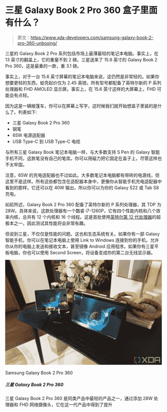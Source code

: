 # 三星 Galaxy Book 2 Pro 360 盒子里面有什么？

> 原文：<https://www.xda-developers.com/samsung-galaxy-book-2-pro-360-unboxing/>

三星的 Galaxy Book 2 Pro 系列包括市场上最薄最轻的笔记本电脑。事实上，在 13 英寸的翻盖上，它的重量不到 2 磅。三星送来了 15.6 英寸的 Galaxy Book 2 Pro 360，这是最重的一款，重 3.1 磅。

事实上，对于一台 15.6 英寸屏幕的笔记本电脑来说，这仍然是非常轻的。如果你想要更轻的东西，蛤壳起价仅为 2.45 英镑。所有型号都配备了英特尔新的 P 系列处理器和 FHD AMOLED 显示屏。事实上，在 15.6 英寸这样的大屏幕上，FHD 可能会有点轻。

因为这是一辆敞篷车，你可以在屏幕上写字，这时候我们就开始想盒子里装的是什么了。列表如下:

*   三星 Galaxy Book 2 Pro 360
*   钢笔
*   65W 电源适配器
*   USB Type-C 到 USB Type-C 电缆

与所有三星 Galaxy Book 笔记本电脑一样，与大多数支持 S Pen 的 Galaxy 智能手机不同，这款笔没有自己的笔库。你可以用磁力把它固定在盖子上，尽管这样也不太牢固。

注意，65W 的充电适配器也不过如此。大多数笔记本电脑都有带砖的电源线，但这里不是这样。所有这些都包含在适配器本身中，更像你从智能手机充电适配器中看到的那样。它还可以在 40W 输出，所以你可以为你的 Galaxy S22 或 Tab S8 充电。

如前所述，Galaxy Book 2 Pro 360 配备了英特尔新的 P 系列处理器，其 TDP 为 28W。具体来说，这款处理器有一个酷睿 i7-1260P，它有四个性能内核和八个效率内核，总共有 12 个内核和 16 个线程。这是首批使用[英特尔第 12 代处理器](https://www.xda-developers.com/intel-12th-gen-alder-lake/)的超极本之一，因此测试其性能将会非常有趣。

但说到三星，不仅仅是性能的问题。这也和生态系统有关。如果你有一部 Galaxy 智能手机，你可以在笔记本电脑上使用 Link to Windows 连接到你的手机，允许你从你的电脑上发送和接收文本，甚至镜像 Android 应用程序。如果你有三星平板电脑，你也可以使用 Second Screen，将设备变成你的第二台无线显示器。

 <picture>![The Samsung Galaxy Book 2 Pro 360 is one of the lightest in its class, and it's elevated with this generation by adding a 28W processor and an FHD webcam](img/985844fabfb0b798162f80450a589a57.png)</picture> 

Samsung Galaxy Book 2 Pro 360

##### 三星 Galaxy Book 2 Pro 360

三星 Galaxy Book 2 Pro 360 是同类产品中最轻的产品之一，通过添加 28W 处理器和 FHD 网络摄像头，它在这一代产品中得到了提升